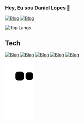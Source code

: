 
  ### Hey, Eu sou Daniel Lopes 👋
  [![Blog](https://img.shields.io/badge/Instagram-E4405F?style=for-the-badge&logo=instagram&logoColor=white)](https://www.instagram.com/lopes.dannn/)
  [![Blog](https://img.shields.io/badge/LinkedIn-0077B5?style=for-the-badge&logo=linkedin&logoColor=white)](https://www.linkedin.com/in/daniel-lopes-971a51259/)

  ![Top Langs](https://github-readme-stats.vercel.app/api/top-langs/?username=DanL0pes&layout=compact) 

  ## Tech 
  [![Blog](https://img.shields.io/badge/HTML5-E34F26?style=for-the-badge&logo=html5&logoColor=white)]()
  [![Blog](https://img.shields.io/badge/JavaScript-323330?style=for-the-badge&logo=javascript&logoColor=F7DF1E)]()
  [![Blog](https://img.shields.io/badge/CSS3-1572B6?style=for-the-badge&logo=css3&logoColor=white)]()
  [![Blog](https://img.shields.io/badge/Java-ED8B00?style=for-the-badge&logo=java&logoColor=white)]()
  [![Blog](https://img.shields.io/badge/Microsoft_Office-D83B01?style=for-the-badge&logo=microsoft-office&logoColor=white)]()

![Snake animation](https://github.com/DanL0pes/DanL0pes/blob/output/github-contribution-grid-snake.svg)
